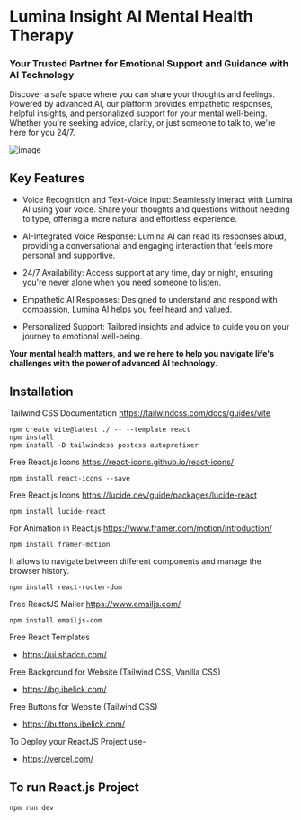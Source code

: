 # Lumina Insight AI Mental Health Therapy

### Your Trusted Partner for Emotional Support and Guidance with AI Technology

Discover a safe space where you can share your thoughts and feelings. Powered by advanced AI, our platform provides empathetic responses, helpful insights, and personalized support for your mental well-being. Whether you're seeking advice, clarity, or just someone to talk to, we're here for you 24/7.

![image](https://github.com/user-attachments/assets/2f674371-b074-4886-aba1-4785f9daeb15)


## Key Features
  - Voice Recognition and Text-Voice Input: Seamlessly interact with Lumina AI using your voice. Share your thoughts and questions without needing to type, offering a more natural and effortless experience.

  - AI-Integrated Voice Response: Lumina AI can read its responses aloud, providing a conversational and engaging interaction that feels more personal and supportive.

  - 24/7 Availability: Access support at any time, day or night, ensuring you're never alone when you need someone to listen.

  - Empathetic AI Responses: Designed to understand and respond with compassion, Lumina AI helps you feel heard and valued.

  - Personalized Support: Tailored insights and advice to guide you on your journey to emotional well-being.

**Your mental health matters, and we're here to help you navigate life's challenges with the power of advanced AI technology.**



## Installation

Tailwind CSS Documentation
https://tailwindcss.com/docs/guides/vite

```
npm create vite@latest ./ -- --template react
npm install
npm install -D tailwindcss postcss autoprefixer
```

Free React.js Icons
https://react-icons.github.io/react-icons/

```
npm install react-icons --save
```

Free React.js Icons
https://lucide.dev/guide/packages/lucide-react

```
npm install lucide-react
```

For Animation in React.js
https://www.framer.com/motion/introduction/

```
npm install framer-motion
```

It allows to navigate between different components and manage the browser history.
```
npm install react-router-dom
```
Free ReactJS Mailer
https://www.emailjs.com/

```
npm install emailjs-com
```
  
Free React Templates

- https://ui.shadcn.com/

Free Background for Website (Tailwind CSS, Vanilla CSS)

- https://bg.ibelick.com/

Free Buttons for Website (Tailwind CSS)

- https://buttons.ibelick.com/

To Deploy your ReactJS Project use-

- https://vercel.com/

## To run React.js Project

```
npm run dev
```

